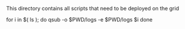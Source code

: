 This directory contains all scripts that need to be deployed on the grid

for i in $( ls ); do
	qsub -o $PWD/logs -e $PWD/logs $i
done